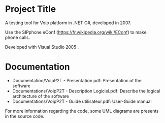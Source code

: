 # Project Title

A testing tool for Voip platform in .NET C#, developed in 2007.

Use the SIPphone eConf (https://fr.wikipedia.org/wiki/EConf) to make phone calls.

Developed with Visual Studio 2005 .

# Documentation

- Documentation/VoipP2T - Presentation.pdf: Presentation of the software
- Documentations/VoipP2T - Description Logiciel.pdf: Describe the logical architecture of the software
- Documentations/VoipP2T - Guide utilisateur.pdf: User-Guide manual

For more information regarding the code, some UML diagrams are presents in the source code.

